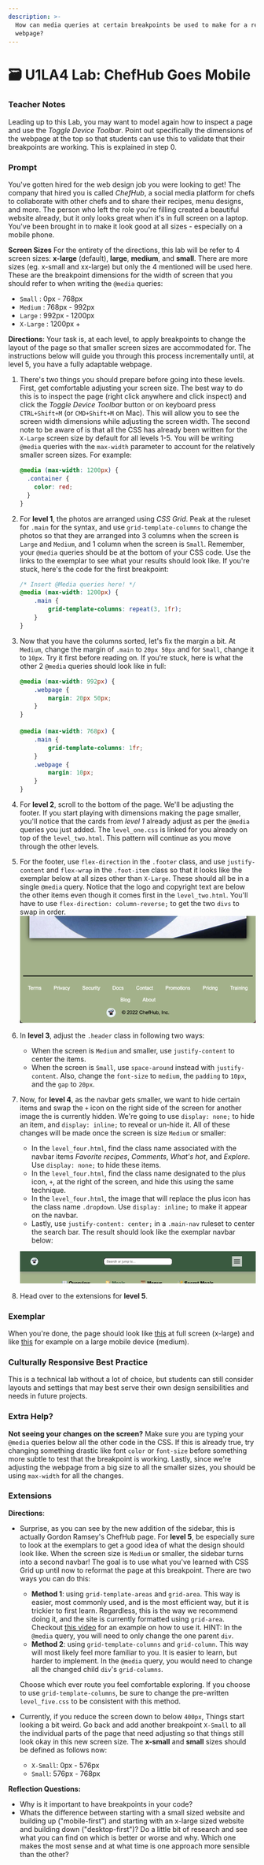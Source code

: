 ```yaml
---
description: >-
  How can media queries at certain breakpoints be used to make for a responsive
  webpage?
---
```


# 🗃 U1LA4 Lab: ChefHub Goes Mobile

### Teacher Notes

Leading up to this Lab, you may want to model again how to inspect a page and use the _Toggle Device Toolbar_. Point out specifically the dimensions of the webpage at the top so that students can use this to validate that their breakpoints are working. This is explained in step 0.

### Prompt

You've gotten hired for the web design job you were looking to get! The company that hired you is called _ChefHub_, a social media platform for chefs to collaborate with other chefs and to share their recipes, menu designs, and more. The person who left the role you're filling created a beautiful website already, but it only looks great when it's in full screen on a laptop. You've been brought in to make it look good at all sizes - especially on a mobile phone.

**Screen Sizes** For the entirety of the directions, this lab will be refer to 4 screen sizes: **x-large** (default), **large**, **medium**, and **small**. There are more sizes (eg. x-small and xx-large) but only the 4 mentioned will be used here. These are the breakpoint dimensions for the width of screen that you should refer to when writing the `@media` queries:

* `Small` : 0px - 768px
* `Medium` : 768px - 992px
* `Large` : 992px - 1200px
* `X-Large` : 1200px +

**Directions**: Your task is, at each level, to apply breakpoints to change the layout of the page so that smaller screen sizes are accommodated for. The instructions below will guide you through this process incrementally until, at level 5, you have a fully adaptable webpage.

1.  There's two things you should prepare before going into these levels. First, get comfortable adjusting your screen size. The best way to do this is to inspect the page (right click anywhere and click inspect) and click the _Toggle Device Toolbar_ button or on keyboard press `CTRL+Shift+M` (or `CMD+Shift+M` on Mac). This will allow you to see the screen width dimensions while adjusting the screen width. The second note to be aware of is that all the CSS has already been written for the `X-Large` screen size by default for all levels 1-5. You will be writing `@media` queries with the `max-width` parameter to account for the relatively smaller screen sizes. For example:

    ```css
    @media (max-width: 1200px) {
      .container {
        color: red;
      }
    }
    ```
2.  For **level 1**, the photos are arranged using _CSS Grid_. Peak at the ruleset for `.main` for the syntax, and use `grid-template-columns` to change the photos so that they are arranged into 3 columns when the screen is `Large` and `Medium`, and 1 column when the screen is `Small`. Remember, your `@media` queries should be at the bottom of your CSS code. Use the links to the exemplar to see what your results should look like. If you're stuck, here's the code for the first breakpoint:

    ```css
    /* Insert @Media queries here! */
    @media (max-width: 1200px) {
        .main {
            grid-template-columns: repeat(3, 1fr);
        }
    }
    ```
3.  Now that you have the columns sorted, let's fix the margin a bit. At `Medium`, change the margin of `.main` to `20px 50px` and for `Small`, change it to `10px`. Try it first before reading on. If you're stuck, here is what the other 2 `@media` queries should look like in full:

    ```css
    @media (max-width: 992px) {
        .webpage {
            margin: 20px 50px;
        }
    }

    @media (max-width: 768px) {
        .main {
            grid-template-columns: 1fr;
        }  
        .webpage {
            margin: 10px; 
        }
    }
    ```
4. For **level 2**, scroll to the bottom of the page. We'll be adjusting the footer. If you start playing with dimensions making the page smaller, you'll notice that the cards from _level 1_ already adjust as per the `@media` queries you just added. The `level_one.css` is linked for you already on top of the `level_two.html`. This pattern will continue as you move through the other levels.
5. For the footer, use `flex-direction` in the `.footer` class, and use `justify-content` and `flex-wrap` in the `.foot-item` class so that it looks like the exemplar below at all sizes other than `X-Large`. These should all be in a single `@media` query. Notice that the logo and copyright text are below the other items even though it comes first in the `level_two.html`. You'll have to use `flex-direction: column-reverse;` to get the two `divs` to swap in order. ![Level 2 Exemplar Small](U1LAB5.1/U1LAB5.1-Starter/level2/exemplar/level2-sm.png)
6. In **level 3**, adjust the `.header` class in following two ways:
   * When the screen is `Medium` and smaller, use `justify-content` to center the items.
   * When the screen is `Small`, use `space-around` instead with `justify-content`. Also, change the `font-size` to `medium`, the `padding` to `10px`, and the `gap` to `20px`.
7.  Now, for **level 4**, as the navbar gets smaller, we want to hide certain items and swap the `+` icon on the right side of the screen for another image the is currently hidden. We're going to use `display: none;` to hide an item, and `display: inline;` to reveal or un-hide it. All of these changes will be made once the screen is size `Medium` or smaller:

    * In the `level_four.html`, find the class name associated with the navbar items _Favorite recipes_, _Comments_, _What's hot_, and _Explore_. Use `display: none;` to hide these items.
    * In the `level_four.html`, find the class name designated to the plus icon, `+`, at the right of the screen, and hide this using the same technique.
    * In the `level_four.html`, the image that will replace the plus icon has the class name `.dropdown`. Use `display: inline;` to make it appear on the navbar.
    * Lastly, use `justify-content: center;` in a `.main-nav` ruleset to center the search bar. The result should look like the exemplar navbar below:

    ![Level 4 Exemplar Small](U1LAB5.1/U1LAB5.1-Starter/level4/exemplar/level4-sm.png)
8. Head over to the extensions for **level 5**.

### Exemplar

When you're done, the page should look like [this](U1LAB5.1/U1LAB5.1-Starter/level5/exemplar/level5-lg.png) at full screen (x-large) and like [this](U1LAB5.1/U1LAB5.1-Starter/level5/exemplar/level5-sm.png) for example on a large mobile device (medium).

### Culturally Responsive Best Practice

This is a technical lab without a lot of choice, but students can still consider layouts and settings that may best serve their own design sensibilities and needs in future projects.

### Extra Help?

**Not seeing your changes on the screen?** Make sure you are typing your `@media` queries below all the other code in the CSS. If this is already true, try changing something drastic like font `color` or `font-size` before something more subtle to test that the breakpoint is working. Lastly, since we're adjusting the webpage from a big size to all the smaller sizes, you should be using `max-width` for all the changes.

### Extensions

**Directions**:

*   Surprise, as you can see by the new addition of the sidebar, this is actually Gordon Ramsey's ChefHub page. For **level 5**, be especially sure to look at the exemplars to get a good idea of what the design should look like. When the screen size is `Medium` or smaller, the sidebar turns into a second navbar! The goal is to use what you've learned with CSS Grid up until now to reformat the page at this breakpoint. There are two ways you can do this:

    * **Method 1**: using `grid-template-areas` and `grid-area`. This way is easier, most commonly used, and is the most efficient way, but it is trickier to first learn. Regardless, this is the way we recommend doing it, and the site is currently formatted using `grid-area`. Checkout [this video](https://youtu.be/qTGbWfEEnKI?t=319) for an example on how to use it. HINT: In the `@media` query, you will need to only change the one parent `div`.
    * **Method 2**: using `grid-template-columns` and `grid-column`. This way will most likely feel more familiar to you. It is easier to learn, but harder to implement. In the `@media` query, you would need to change all the changed child `div`'s `grid-columns`.

    Choose which ever route you feel comfortable exploring. If you choose to use `grid-template-columns`, be sure to change the pre-written `level_five.css` to be consistent with this method.
* Currently, if you reduce the screen down to below `400px`, Things start looking a bit weird. Go back and add another breakpoint `X-Small` to all the individual parts of the page that need adjusting so that things still look okay in this new screen size. The **x-small** and **small** sizes should be defined as follows now:
  * `X-Small`: 0px - 576px
  * `Small`: 576px - 768px

**Reflection Questions:**

* Why is it important to have breakpoints in your code?
* Whats the difference between starting with a small sized website and building up ("mobile-first") and starting with an x-large sized website and building down ("desktop-first")? Do a little bit of research and see what you can find on which is better or worse and why. Which one makes the most sense and at what time is one approach more sensible than the other?

